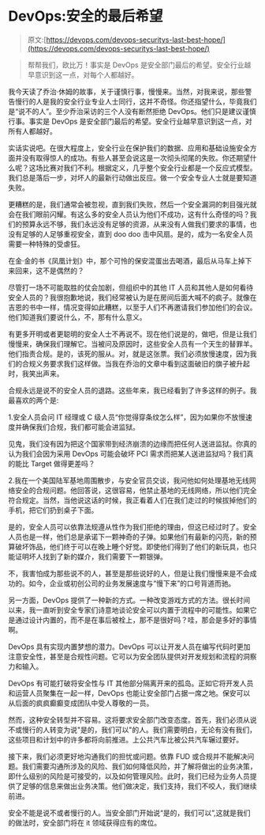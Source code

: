 # DevOps:安全的最后希望

> 原文:[https://devops.com/devops-securitys-last-best-hope/](https://devops.com/devops-securitys-last-best-hope/)

> 帮帮我们，欧比万！事实是 DevOps 是安全部门最后的希望。安全行业越早意识到这一点，对每个人都越好。

我今天读了乔治·休姆的故事，关于谨慎行事，慢慢来。当然，对我来说，那些警告慢行的人是我的安全行业专业人士同行，这并不奇怪。你还指望什么，毕竟我们是“说不的人”。至少乔治采访的三个人没有断然拒绝 DevOps。他们只是建议谨慎行事。事实是 DevOps 是安全部门最后的希望。安全行业越早意识到这一点，对所有人都越好。

实话实说吧。在很大程度上，安全行业在保护我们的数据、应用和基础设施安全方面并没有取得惊人的成功。有些人甚至会说这是一次彻头彻尾的失败。你还期望什么呢？这场比赛对我们不利。根据定义，几乎整个安全行业都是一个反应式模型。我们总是落后一步，对坏人的最新行动做出反应。做一个安全专业人士就是要知道失败。

更糟糕的是，我们通常会被忽视，直到我们失败，然后一个安全漏洞的刺目强光就会在我们眼前闪耀。有这么多的安全人员认为他们不成功，这有什么奇怪的吗？我们的预算永远不够，我们永远没有足够的资源，从来没有人做我们要求的事情，也没有足够的人足够重视安全，直到 doo doo 击中风扇。是的，成为一名安全人员需要一种特殊的受虐狂。

在金·金的书《凤凰计划》中，那个可怜的保安混蛋出去喝酒，最后从马车上掉下来回来，这不是偶然的？

尽管打一场不可能取胜的仗会加剧，但组织中的其他 IT 人员和其他人是如何看待安全人员的？我很抱歉地说，我们经常被认为是在房间后面大喊不的疯子。就像在吉恩的书中一样，情况变得如此糟糕，以至于人们不再邀请我们参加他们的会议。他们知道我们要说什么，不，那有什么意义。

有更多开明或者更聪明的安全人士不再说不。现在他们说是的，做吧，但是让我们慢慢来，确保我们理解它。当被问及原因时，这些安全人员有一个天生的替罪羊。他们指责合规。是的，该死的服从。对，就是这张票。我们必须放慢速度，因为我们的合规义务要求我们这样做。当我在乔治的文章中看到这面破旧的旗子被升起时，我笑出声来。

合规永远是说不的安全人员的退路。这些年来，我已经看到了许多这样的例子。我最喜欢的两个是:

1.安全人员会问 IT 经理或 C 级人员“你觉得穿条纹怎么样”，因为如果你不放慢速度并确保我们合规，我们都可能会进监狱。

见鬼，我们没有因为把这个国家带到经济崩溃的边缘而把任何人送进监狱。你真的认为我们会因为采用 DevOps 可能会破坏 PCI 需求而把某人送进监狱吗？我们真的能比 Target 做得更差吗？

2.我在一个美国陆军基地周围散步，与安全官员交谈，我问他如何处理基地无线网络安全的合规问题。他回答说，这很容易，他禁止基地的无线网络，所以他们完全符合规定。当然，当他说这话的时候，我正看着人们在我们走过的时候拔掉他们的手机，把它们扔到桌子下面。

是的，安全人员可以依靠法规遵从性作为我们拒绝的理由，但这已经过时了。安全人员也是一样，他们总是承诺下一颗神奇的子弹。如果他们有最新的闪亮，新的预算破坏饰品，他们终于可以在晚上睡个好觉。即使他们得到了他们的新玩具，也只能证明坏人找到了新的媒介，我们需要下一颗银弹。

不，我害怕成为那些说不的人，甚至是那些说好的人，但是让我们慢慢来是不会成功的。如今，企业或初创公司的业务发展速度与“慢下来”的口号背道而驰。

另一方面，DevOps 提供了一种新的方式。一种改变游戏方式的方法。很长时间以来，我一直听到安全专家们诗意地谈论安全可以内置于流程中的可能性。如果它是通过设计内置的，而不是在事后被栓上，那不是很好吗？哇，那会是多好的事情啊。

DevOps 具有实现内置梦想的潜力。DevOps 可以让开发人员在编写代码时更加注意安全性，甚至是合规性问题。它可以为安全团队提供对开发规划和流程的洞察力和输入。

DevOps 有可能打破将安全性与 IT 其他部分隔离开来的孤岛。正如它将开发人员和运营人员聚集在一起一样，DevOps 也能让安全部门占据一席之地。保安可以从后面的疯疯癫癫变成团队中受人尊敬的一员。

然而，这种安全转型并不容易。这将要求安全部门改变态度。首先，我们必须从说不或慢行的人转变为说"是的，我们可以"的人。我们需要明白，无论有没有我们，这些项目和计划中的许多都将向前推进。上公共汽车比被公共汽车辗过要好。

接下来，我们必须更好地沟通我们的担忧或问题。依靠 FUD 或合规并不能解决问题。我们需要沟通所涉及的风险、我们如何降低风险，并了解将做出的业务决策，即什么级别的风险是可接受的，以及如何管理风险。此时，我们已经为业务人员提供了足够的信息来做出业务决策。他们做决定，我们支持，我们不咬人，我们继续前进。

安全不能是说不或者慢行的人。当安全部门开始说“是的，我们可以”,这就是我们的做法时，安全部门将在 it 领域获得应有的席位。